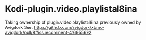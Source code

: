 # Kodi-plugin.video.playlistal8ina
Taking ownership of plugin.video.playlistal8ina previously owned by Avigdork
See: https://github.com/avigdork/xbmc-avigdork/pull/8#issuecomment-416955692

